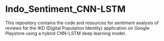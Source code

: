# Indo_Sentiment_CNN-LSTM
This repository contains the code and resources for sentiment analysis of reviews for the IKD (Digital Population Identity) application on Google Playstore using a hybrid CNN-LSTM deep learning model.

